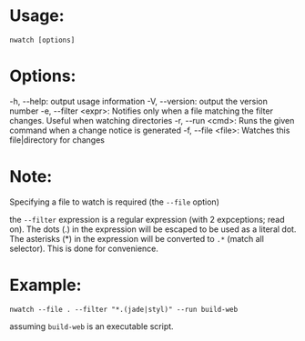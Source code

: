 Usage:
======

    nwatch [options]

Options:
========

  -h, --help:           output usage information
  -V, --version:        output the version number
  -e, --filter &lt;expr&gt;:  Notifies only when a file matching the filter changes. Useful when watching directories
  -r, --run &lt;cmd&gt;:      Runs the given command when a change notice is generated
  -f, --file &lt;file&gt;:    Watches this file|directory for changes

Note:
=====

Specifying a file to watch is required (the `--file` option)

the `--filter` expression is a regular expression (with 2 expceptions; read on). The dots (.) in the expression will be escaped to be used as a literal dot. The asterisks (*) in the expression will be converted to `.*` (match all selector). This is done for convenience.

Example:
========

    nwatch --file . --filter "*.(jade|styl)" --run build-web

assuming `build-web` is an executable script.